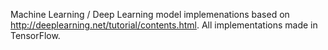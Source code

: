 Machine Learning / Deep Learning model implemenations based on http://deeplearning.net/tutorial/contents.html.
All implementations made in TensorFlow.

